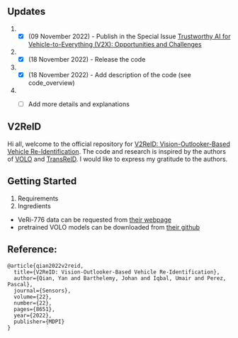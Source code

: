 ## Updates

1. - [x]  (09 November 2022) - Publish in the Special Issue [Trustworthy AI for Vehicle-to-Everything (V2X): Opportunities and Challenges](https://www.mdpi.com/journal/sensors/special_issues/Trustworthy_AI_V2X)
2. - [x]  (18 November 2022) - Release the code
3. - [x]  (18 November 2022) - Add description of the code (see code_overview)
4. - [ ] Add more details and explanations 


## V2ReID
Hi all, welcome to the official repository for [V2ReID: Vision-Outlooker-Based Vehicle Re-Identification](https://www.mdpi.com/1424-8220/22/22/8651). The code and research is inspired by the authors of [VOLO](https://github.com/sail-sg/volo) and [TransReID](https://github.com/damo-cv/TransReID). I would like to express my gratitude to the authors.


## Getting Started
1. Requirements 
2. Ingredients
  - VeRi-776 data can be requested from [their webpage](https://vehiclereid.github.io/VeRi/)
  - pretrained VOLO models can be downloaded from [their github](https://github.com/sail-sg/volo)
  


## Reference:
```
@article{qian2022v2reid,
  title={V2ReID: Vision-Outlooker-Based Vehicle Re-Identification},
  author={Qian, Yan and Barthelemy, Johan and Iqbal, Umair and Perez, Pascal},
  journal={Sensors},
  volume={22},
  number={22},
  pages={8651},
  year={2022},
  publisher={MDPI}
}
```
